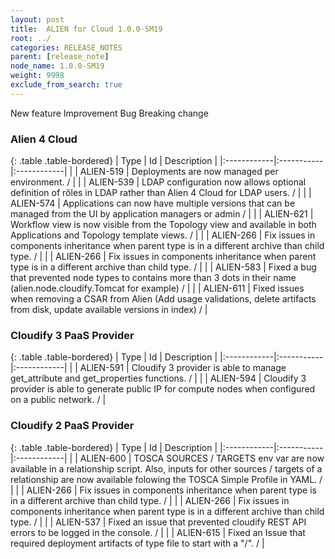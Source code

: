 ```yaml
---
layout: post
title:  ALIEN for Cloud 1.0.0-SM19
root: ../
categories: RELEASE_NOTES
parent: [release_note]
node_name: 1.0.0-SM19
weight: 9998
exclude_from_search: true
---
```





<i class="fa fa-plus text-success"></i> New feature <i class="fa fa-level-up text-primary"></i> Improvement  <i class="fa fa-bug text-danger"></i> Bug <i class="fa fa-exclamation-triangle text-warning"></i> Breaking change


### Alien 4 Cloud



  {: .table .table-bordered}
  | Type        | Id         | Description |
  |:------------|:-----------|:------------|
    |  <i class="fa fa-plus text-success"></i> | ALIEN-519 | Deployments are now managed per environment. /  |
    |  <i class="fa fa-plus text-success"></i> | ALIEN-539 | LDAP configuration now allows optional definition of rôles in LDAP rather than Alien 4 Cloud for LDAP users. /  |
    |  <i class="fa fa-plus text-success"></i> | ALIEN-574 | Applications can now have multiple versions that can be managed from the UI by application managers or admin /  |
      |  <i class="fa fa-level-up text-primary"></i> | ALIEN-621 | Workflow view is now visible from the Topology view and available in both Applications and Topology template views. /  |
      |  <i class="fa fa-bug text-danger"></i> | ALIEN-266 | Fix issues in components inheritance when parent type is in a different archive than child type. /  |
    |  <i class="fa fa-bug text-danger"></i> | ALIEN-266 | Fix issues in components inheritance when parent type is in a different archive than child type. /  |
    |  <i class="fa fa-bug text-danger"></i> | ALIEN-583 | Fixed a bug that prevented node types to contains more than 3 dots in their name (alien.node.cloudify.Tomcat for example) /  |
    |  <i class="fa fa-bug text-danger"></i> | ALIEN-611 | Fixed issues when removing a CSAR from Alien (Add usage validations, delete artifacts from disk, update available versions in index) /  |
  


### Cloudify 3 PaaS Provider



  {: .table .table-bordered}
  | Type        | Id         | Description |
  |:------------|:-----------|:------------|
    |  <i class="fa fa-plus text-success"></i> | ALIEN-591 | Cloudify 3 provider is able to manage get_attribute and get_properties functions. /  |
    |  <i class="fa fa-plus text-success"></i> | ALIEN-594 | Cloudify 3 provider is able to generate public IP for compute nodes when configured on a public network. /  |
      


### Cloudify 2 PaaS Provider



  {: .table .table-bordered}
  | Type        | Id         | Description |
  |:------------|:-----------|:------------|
      |  <i class="fa fa-level-up text-primary"></i> | ALIEN-600 | TOSCA SOURCES / TARGETS env var are now available in a relationship script. Also, inputs for other sources / targets of a relationship are now available folowing the TOSCA Simple Profile in YAML. /  |
      |  <i class="fa fa-bug text-danger"></i> | ALIEN-266 | Fix issues in components inheritance when parent type is in a different archive than child type. /  |
    |  <i class="fa fa-bug text-danger"></i> | ALIEN-266 | Fix issues in components inheritance when parent type is in a different archive than child type. /  |
    |  <i class="fa fa-bug text-danger"></i> | ALIEN-537 | Fixed an issue that prevented cloudify REST API errors to be logged in the console. /  |
    |  <i class="fa fa-bug text-danger"></i> | ALIEN-615 | Fixed an Issue that required deployment artifacts of type file to start with a "/". /  |
  

